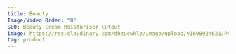 ```yaml
---
title: Beauty
Image/Video Order: "8"
SEO: Beauty Cream Moisturiser Cutout
image: https://res.cloudinary.com/dhzucwklz/image/upload/v1698924621/Products/_osb9337a_2_m0n1js.jpg
tag: product
---
```

